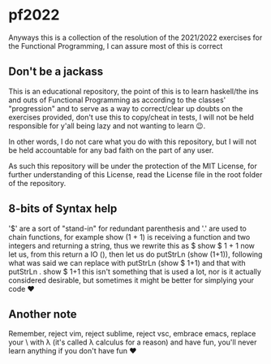 # pf2022

Anyways this is a collection of the resolution of the 2021/2022 exercises for the Functional Programming, I can assure most of this is correct

## Don't be a jackass
This is an educational repository, the point of this is to learn haskell/the ins and outs of Functional Programming as according to the classes' "progression" and to serve as a way to correct/clear up doubts on the exercises provided, don't use this to copy/cheat in tests, I will not be held responsible for y'all being lazy and not wanting to learn 😉.

In other words, I do not care what you do with this repository, but I will not be held accountable for any bad faith on the part of any user.

As such this repository will be under the protection of the MIT License, for further understanding of this License, read the License file in the root folder of the repository.

## 8-bits of Syntax help
'$' are a sort of "stand-in" for redundant parenthesis and '.' are used to chain functions, for example
show (1 + 1) is receiving a function and two integers and returning a string, thus we rewrite this as  $ show $ 1 + 1
now let us, from this return a IO (), then let us do putStrLn (show (1+1)), following what was said we can replace with putStrLn (show $ 1+1) and that with putStrLn . show $ 1+1
this isn't something that is used a lot, nor is it actually considered desirable, but sometimes it might be better for simplying your code ❤️

## Another note
Remember, reject vim, reject sublime, reject vsc, embrace emacs, replace your \ with λ (it's called λ calculus for a reason) and have fun, you'll never learn anything if you don't have fun :heart:
